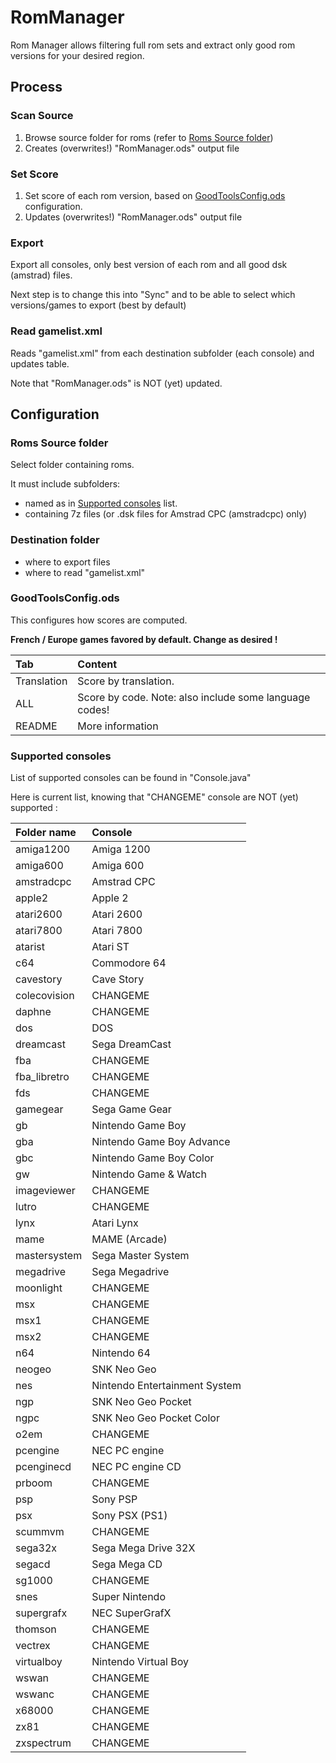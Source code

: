 # RomManager

Rom Manager allows filtering full rom sets and extract only good rom versions for your desired region.

## Process

### Scan Source

1) Browse source folder for roms (refer to [Roms Source folder](#roms-source-folder))
1) Creates (overwrites!) "RomManager.ods" output file

### Set Score

1) Set score of each rom version, based on [GoodToolsConfig.ods](#GoodToolsConfig) configuration.
1) Updates (overwrites!) "RomManager.ods" output file

### Export

Export all consoles, only best version of each rom and all good dsk (amstrad) files.

Next step is to change this into "Sync" and to be able to select which versions/games to export (best by default)

### Read gamelist.xml

Reads "gamelist.xml" from each destination subfolder (each console) and updates table. 

Note that "RomManager.ods" is NOT (yet) updated.

## Configuration

### <a name="roms-source-folder"></a>  Roms Source folder

Select folder containing roms. 

It must include subfolders:

* named as in [Supported consoles](#supported-consoles) list.
* containing 7z files (or .dsk files for Amstrad CPC (amstradcpc) only)

### Destination folder

* where to export files
* where to read "gamelist.xml"

### <a name="GoodToolsConfig"></a> GoodToolsConfig.ods

This configures how scores are computed. 

**French / Europe games favored by default. Change as desired !**

| Tab | Content |
| :--- |:---|
| Translation | Score by translation. |
| ALL | Score by code. Note: also include some language codes! |
| README | More information |

### <a name="supported-consoles"></a> Supported consoles

List of supported consoles can be found in "Console.java" 

Here is current list, knowing that "CHANGEME" console are NOT (yet) supported :

| Folder name | Console |
| :--- |:---|
| amiga1200 | Amiga 1200 |
| amiga600 | Amiga 600 |
| amstradcpc | Amstrad CPC |
| apple2 | Apple 2 |
| atari2600 | Atari 2600 |
| atari7800 | Atari 7800 |
| atarist | Atari ST |
| c64 | Commodore 64 |
| cavestory | Cave Story |
| colecovision | CHANGEME |
| daphne | CHANGEME |
| dos | DOS |
| dreamcast | Sega DreamCast |
| fba | CHANGEME |
| fba_libretro | CHANGEME |
| fds | CHANGEME |
| gamegear | Sega Game Gear |
| gb | Nintendo Game Boy |
| gba | Nintendo Game Boy Advance |
| gbc | Nintendo Game Boy Color |
| gw | Nintendo Game & Watch |
| imageviewer | CHANGEME |
| lutro | CHANGEME |
| lynx | Atari Lynx |
| mame | MAME (Arcade) |
| mastersystem | Sega Master System |
| megadrive | Sega Megadrive |
| moonlight | CHANGEME |
| msx | CHANGEME |
| msx1 | CHANGEME |
| msx2 | CHANGEME |
| n64 | Nintendo 64 |
| neogeo | SNK Neo Geo |
| nes | Nintendo Entertainment System |
| ngp | SNK Neo Geo Pocket |
| ngpc | SNK Neo Geo Pocket Color |
| o2em | CHANGEME |
| pcengine | NEC PC engine |
| pcenginecd | NEC PC engine CD |
| prboom | CHANGEME |
| psp | Sony PSP |
| psx | Sony PSX (PS1) |
| scummvm | CHANGEME |
| sega32x | Sega Mega Drive 32X |
| segacd | Sega Mega CD |
| sg1000 | CHANGEME |
| snes | Super Nintendo |
| supergrafx | NEC SuperGrafX |
| thomson | CHANGEME |
| vectrex | CHANGEME |
| virtualboy | Nintendo Virtual Boy |
| wswan | CHANGEME |
| wswanc | CHANGEME |
| x68000 | CHANGEME |
| zx81 | CHANGEME |
| zxspectrum | CHANGEME |
